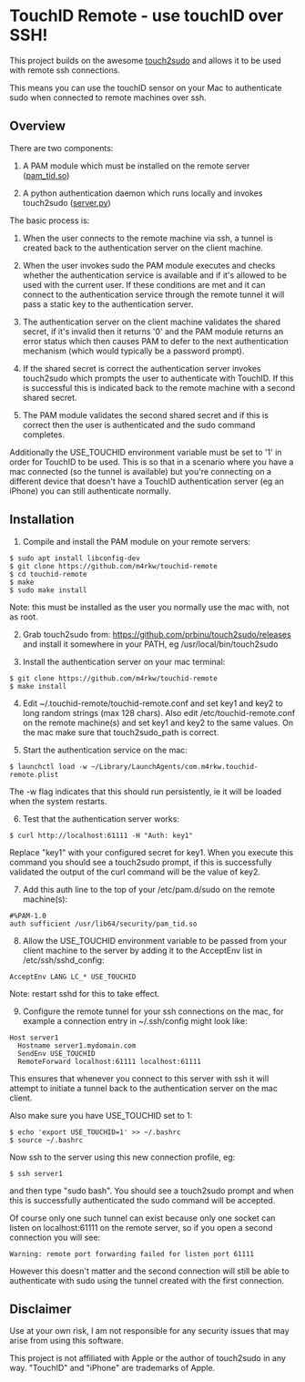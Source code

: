 # TouchID Remote - use touchID over SSH!

This project builds on the awesome [touch2sudo](https://github.com/prbinu/touch2sudo) and allows it to be used with
remote ssh connections.

This means you can use the touchID sensor on your Mac to authenticate sudo when connected to remote machines over ssh.


## Overview

There are two components:

1) A PAM module which must be installed on the remote server ([pam\_tid.so](https://github.com/m4rkw/touchid-remote/blob/master/pam_tid.c))

2) A python authentication daemon which runs locally and invokes touch2sudo
([server.py](https://github.com/m4rkw/touchid-remote/blob/master/server.py))

The basic process is:

1) When the user connects to the remote machine via ssh, a tunnel is created
back to the authentication server on the client machine.

2) When the user invokes sudo the PAM module executes and checks whether the
authentication service is available and if it's allowed to be used with the
current user. If these conditions are met and it can connect to the
authentication service through the remote tunnel it will pass a static key to
the authentication server.

3) The authentication server on the client machine validates the shared secret,
if it's invalid then it returns '0' and the PAM module returns an error status
which then causes PAM to defer to the next authentication mechanism (which would
typically be a password prompt).

4) If the shared secret is correct the authentication server invokes touch2sudo
which prompts the user to authenticate with TouchID. If this is successful this
is indicated back to the remote machine with a second shared secret.

5) The PAM module validates the second shared secret and if this is correct then
the user is authenticated and the sudo command completes.

Additionally the USE\_TOUCHID environment variable must be set to '1' in order
for TouchID to be used. This is so that in a scenario where you have a mac
connected (so the tunnel is available) but you're connecting on a different
device that doesn't have a TouchID authentication server (eg an iPhone) you can
still authenticate normally.

## Installation

1) Compile and install the PAM module on your remote servers:

````
$ sudo apt install libconfig-dev
$ git clone https://github.com/m4rkw/touchid-remote
$ cd touchid-remote
$ make
$ sudo make install
````

Note: this must be installed as the user you normally use the mac with, not as
root.

2) Grab touch2sudo from: https://github.com/prbinu/touch2sudo/releases and
install it somewhere in your PATH, eg /usr/local/bin/touch2sudo

3) Install the authentication server on your mac terminal:

````
$ git clone https://github.com/m4rkw/touchid-remote
$ make install
````

4) Edit ~/.touchid-remote/touchid-remote.conf and set key1 and key2 to long
random strings (max 128 chars). Also edit /etc/touchid-remote.conf on the remote
machine(s) and set key1 and key2 to the same values. On the mac make sure that
touch2sudo\_path is correct.

5) Start the authentication service on the mac:

````
$ launchctl load -w ~/Library/LaunchAgents/com.m4rkw.touchid-remote.plist
````

The -w flag indicates that this should run persistently, ie it will be loaded
when the system restarts.

6) Test that the authentication server works:

````
$ curl http://localhost:61111 -H "Auth: key1"
````

Replace "key1" with your configured secret for key1. When you execute this
command you should see a touch2sudo prompt, if this is successfully validated
the output of the curl command will be the value of key2.

7) Add this auth line to the top of your /etc/pam.d/sudo on the remote machine(s):

````
#%PAM-1.0
auth sufficient /usr/lib64/security/pam_tid.so
````

8) Allow the USE\_TOUCHID environment variable to be passed from your client
machine to the server by adding it to the AcceptEnv list in
/etc/ssh/sshd\_config:

````
AcceptEnv LANG LC_* USE_TOUCHID
````

Note: restart sshd for this to take effect.

9) Configure the remote tunnel for your ssh connections on the mac, for example
a connection entry in ~/.ssh/config might look like:

````
Host server1
  Hostname server1.mydomain.com
  SendEnv USE_TOUCHID
  RemoteForward localhost:61111 localhost:61111
````

This ensures that whenever you connect to this server with ssh it will attempt
to initiate a tunnel back to the authentication server on the mac client.

Also make sure you have USE\_TOUCHID set to 1:

````
$ echo 'export USE_TOUCHID=1' >> ~/.bashrc
$ source ~/.bashrc
````

Now ssh to the server using this new connection profile, eg:

````
$ ssh server1
````

and then type "sudo bash". You should see a touch2sudo prompt and when this is
successfully authenticated the sudo command will be accepted.

Of course only one such tunnel can exist because only one socket can listen on
localhost:61111 on the remote server, so if you open a second connection you
will see:

````
Warning: remote port forwarding failed for listen port 61111
````

However this doesn't matter and the second connection will still be able to
authenticate with sudo using the tunnel created with the first connection.

## Disclaimer

Use at your own risk, I am not responsible for any security issues that may
arise from using this software.

This project is not affiliated with Apple or the author of touch2sudo in any
way. "TouchID" and "iPhone" are trademarks of Apple.
